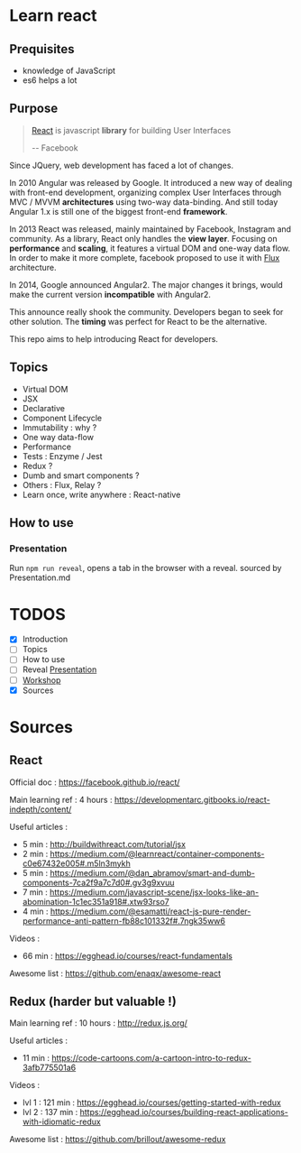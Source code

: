 # Learn react

## Prequisites

- knowledge of JavaScript
- es6 helps a lot

## Purpose

> [React](https://facebook.github.io/react/) is javascript **library** for building User Interfaces
>
> -- Facebook

Since JQuery, web development has faced a lot of changes.

In 2010 Angular was released by Google.
It introduced a new way of dealing with front-end development, organizing complex User Interfaces through MVC / MVVM **architectures** using two-way data-binding.
And still today Angular 1.x is still one of the biggest front-end **framework**.

In 2013 React was released, mainly maintained by Facebook, Instagram and community.
As a library, React only handles the **view layer**. Focusing on **performance** and **scaling**, it features a virtual DOM and one-way data flow.
In order to make it more complete, facebook proposed to use it with [Flux](https://code-cartoons.com/a-cartoon-guide-to-flux-6157355ab207#.zayn2ojof) architecture.

In 2014, Google announced Angular2. The major changes it brings, would make the current version **incompatible** with Angular2.

This announce really shook the community. Developers began to seek for other solution. The **timing** was perfect for React to be the alternative.

This repo aims to help introducing React for developers.

## Topics

* Virtual DOM
* JSX
* Declarative
* Component Lifecycle
* Immutability : why ?
* One way data-flow
* Performance
* Tests : Enzyme / Jest
* Redux ?
* Dumb and smart components ?
* Others : Flux, Relay ?
* Learn once, write anywhere : React-native

## How to use

### Presentation

Run `npm run reveal`, opens a tab in the browser with a reveal. sourced by Presentation.md

# TODOS

- [x] Introduction
- [ ] Topics
- [ ] How to use
- [ ] Reveal [Presentation](Presentation.md)
- [ ] [Workshop](docs/Workshop.md)
- [x] Sources

# Sources

## React

Official doc : https://facebook.github.io/react/

Main learning ref : 4 hours : https://developmentarc.gitbooks.io/react-indepth/content/

Useful articles :
- 5 min : http://buildwithreact.com/tutorial/jsx
- 2 min : https://medium.com/@learnreact/container-components-c0e67432e005#.m5ln3mykh
- 5 min : https://medium.com/@dan_abramov/smart-and-dumb-components-7ca2f9a7c7d0#.gv3g9xvuu
- 7 min : https://medium.com/javascript-scene/jsx-looks-like-an-abomination-1c1ec351a918#.xtw93rso7
- 4 min : https://medium.com/@esamatti/react-js-pure-render-performance-anti-pattern-fb88c101332f#.7ngk35ww6

Videos :
- 66 min : https://egghead.io/courses/react-fundamentals

Awesome list : https://github.com/enaqx/awesome-react

## Redux (harder but valuable !)

Main learning ref : 10 hours : http://redux.js.org/

Useful articles :

- 11 min : https://code-cartoons.com/a-cartoon-intro-to-redux-3afb775501a6

Videos :
- lvl 1 : 121 min : https://egghead.io/courses/getting-started-with-redux
- lvl 2 : 137 min : https://egghead.io/courses/building-react-applications-with-idiomatic-redux

Awesome list : https://github.com/brillout/awesome-redux
